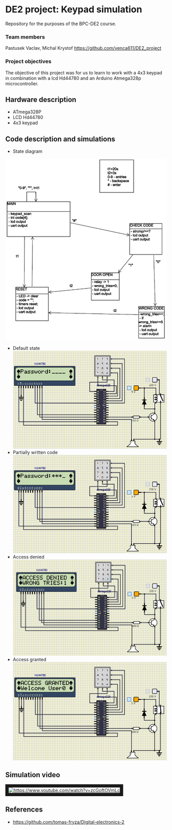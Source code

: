 # DE2 project: Keypad simulation
Repository for the purposes of the BPC-DE2 course.

### Team members
Pastusek Vaclav, Michal Krystof
https://github.com/venca611/DE2_project

### Project objectives
The objective of this project was for us to learn to work with a 4x3 keypad in combination with a lcd Hd44780 and an Arduino Atmega328p microcontroller.

## Hardware description
- ATmega328P
- LCD Hd44780
- 4x3 keypad
## Code description and simulations
- State diagram

![State diagram](images/state_diagram.png "State diagram")
- Default state
![Default state](images/default_state.png "Default state")
- Partially written code
![Partially written code](images/partially_written_code.png "Partially written code")
- Access denied
![Access denied](images/access_denied.png "Access denied")
- Access granted
![Access granted](images/access_granted.png "Access granted")

## Simulation video
<a href="https://www.youtube.com/watch?v=zcGoftOVmLc
" target="_blank"><img src="https://www.youtube.com/watch?v=zcGoftOVmLc/0.jpg" 
alt="https://www.youtube.com/watch?v=zcGoftOVmLc" width="240" height="180" border="10" /></a>

## References
- https://github.com/tomas-fryza/Digital-electronics-2
